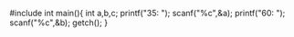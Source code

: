 #include
int main(){
int a,b,c;
 printf("35: ");
 scanf("%c",&a);
 printf("60: ");
 scanf("%c",&b);
 getch();
 }
